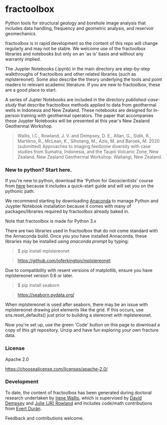 # fractoolbox

Python tools for structural geology and borehole image analysis that includes data handling, frequency and geometric analysis, and reservoir geomechanics.  

fractoolbox is in rapid development so the content of this repo will change regularly and may not be stable. We welcome use of the fractoolbox libraries and notebooks but only on an 'as is' basis and without any warranty implied. 

The Juypter Notebooks (.ipynb) in the main directory are step-by-step walkthroughs of fractoolbox and other related libraries (such as mplstereonet). Some also describe the theory underlying the tools and point readers to relevant academic literature. If you are new to fractoolbox, these are a good place to start.

A series of Jupter Notebooks are included in the directory _published-case-study_ that describe fractoolbox methods applied to data from geothermal wells in Indonesia and New Zealand. These notebooks are designed for in-person training with geothermal operators. The paper that accompanies these Juypter Notebooks will be presented at this year's New Zealand Geothermal Workshop.     

>Wallis, I.C., Rowland, J. V. and Dempsey, D. E., Allan, G., Sidik, R., Martikno, R., McLean, K., Sihotang, M., Azis, M. and Baroek, M. 2020 (submitted) Approaches to imaging feedzone diversity with case studies from Sumatra, Indonesia, and the Taupō Volcanic Zone, New Zealand. New Zealand Geothermal Workshop: Waitangi, New Zealand.


### New to python? Start here.

If you're new to python, download the 'Python for Geoscientists' course from [here](https://github.com/ddempsey/python_for_geoscientists) because it includes a quick-start guide and will set you on the pythonic path.  

We recommend starting by downloading [Anaconda](https://www.anaconda.com/) to manage Python and Juypter Notebook installation because it comes with many of packages/libraries required by fractoolbox already baked in. 

Note that fractoolbox is made for Python 3.x

There are two libraries used in fractoolbox that do not come standard with the Annaconda build. Once you you have installed Annaconda, these libraries may be installed using _anaconda prompt_ by typing:

> $ pip install mplstereonet

> https://github.com/joferkington/mplstereonet

Due to compatibility with resent versions of matplotlib, ensure you have mplstereonet version 0.6 or later.

> $ pip install seaborn

> https://seaborn.pydata.org/

When mplstereonet is used after seaborn, there may be an issue with mplstereonet drawing plot elements like the grid. If this occurs, use sns.reset_defaults() just prior to building a stereonet with mplstereonet. 

Now you're set up, use the green 'Code' button on this page to download a copy of this git repository. Unzip and have fun exploring your own fracture data. 

### License

Apache 2.0 

https://choosealicense.com/licenses/apache-2.0/

### Development

To date, the content of fractoolbox has been generated during doctoral research undertaken by [Irene Wallis](https://www.cubicearth.nz/), which is supervised by [David Dempsey](https://sites.google.com/view/dempsey-research-group/home) and [Julie (JR) Rowland](http://www.science.auckland.ac.nz/people/profile/j-rowland)  and includes code/math contributions from [Evert Durán](https://unidirectory.auckland.ac.nz/profile/e-quintero). 

Feedback and contributions welcome.
